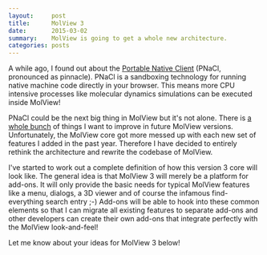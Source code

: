 ```yaml
---
layout:     post
title:      MolView 3
date:       2015-03-02
summary:    MolView is going to get a whole new architecture.
categories: posts
---
```


A while ago, I found out about the [Portable Native
Client](https://developer.chrome.com/native-client) (PNaCl, pronounced as
pinnacle). PNaCl is a sandboxing technology for running native machine code
directly in your browser. This means more CPU intensive processes like molecular
dynamics simulations can be executed inside MolView!

PNaCl could be the next big thing in MolView but it's not alone. There is [a
whole bunch](https://github.com/molview/molview/wiki/Roadmap) of things I want
to improve in future MolView versions. Unfortunately, the MolView core got more
messed up with each new set of features I added in the past year. Therefore I
have decided to entirely rethink the architecture and rewrite the codebase of
MolView.

I've started to work out a complete definition of how this version 3 core will
look like. The general idea is that MolView 3 will merely be a platform for
add-ons. It will only provide the basic needs for typical MolView features like
a menu, dialogs, a 3D viewer and of course the infamous find-everything search
entry ;-) Add-ons will be able to hook into these common elements so that I can
migrate all existing features to separate add-ons and other developers can
create their own add-ons that integrate perfectly with the MolView
look-and-feel!

Let me know about your ideas for MolView 3 below!
